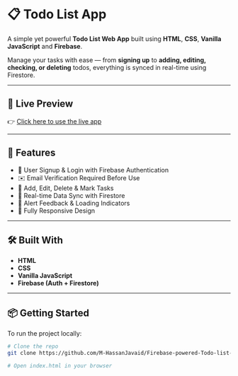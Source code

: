 # 📋 Todo List App

A simple yet powerful **Todo List Web App** built using **HTML**, **CSS**, **Vanilla JavaScript** and **Firebase**.

Manage your tasks with ease — from **signing up** to **adding, editing, checking, or deleting** todos, everything is synced in real-time using Firestore.

---

## 🔗 Live Preview

👉 [Click here to use the live app](https://hassan-todo-list.netlify.app/)

---

## 🚀 Features

- 🔐 User Signup & Login with Firebase Authentication  
- ✉️ Email Verification Required Before Use  
- 📝 Add, Edit, Delete & Mark Tasks  
- 🔄 Real-time Data Sync with Firestore  
- 💬 Alert Feedback & Loading Indicators  
- 📱 Fully Responsive Design

---

## 🛠️ Built With

- **HTML**
- **CSS**
- **Vanilla JavaScript**
- **Firebase (Auth + Firestore)**

---

## 📦 Getting Started

To run the project locally:

```bash
# Clone the repo
git clone https://github.com/M-HassanJavaid/Firebase-powered-Todo-list-app.git

# Open index.html in your browser
